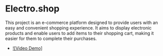 # Electro.shop
This project is an e-commerce platform designed to provide users with an easy and convenient shopping experience. It aims to display electronic products and enable users to add items to their shopping cart, making it easier for them to complete their purchases. 


- [![Video Demo]](https://www.youtube.com/watch?v=_3pPuNGVU0Q)


